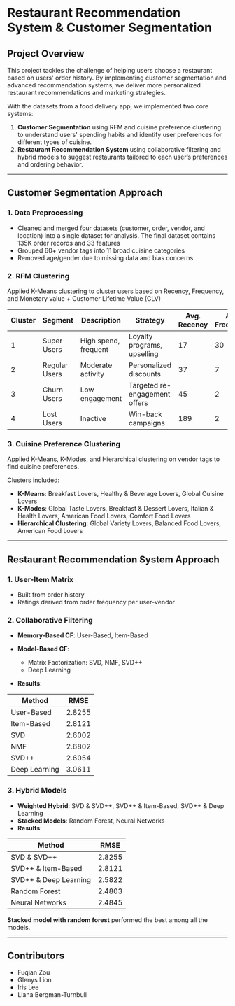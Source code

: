 
# Restaurant Recommendation System & Customer Segmentation

## Project Overview
This project tackles the challenge of helping users choose a restaurant based on users' order history. By implementing customer segmentation and advanced recommendation systems, we deliver more personalized restaurant recommendations and marketing strategies.

With the datasets from a food delivery app, we implemented two core systems:

1. **Customer Segmentation** using RFM and cuisine preference clustering to understand users' spending habits and identify user preferences for different types of cuisine.
2. **Restaurant Recommendation System** using collaborative filtering and hybrid models to suggest restaurants tailored to each user’s preferences and ordering behavior.

---

## Customer Segmentation Approach

### 1. Data Preprocessing
- Cleaned and merged four datasets (customer, order, vendor, and location) into a single dataset for analysis. The final dataset contains 135K order records and 33 features
- Grouped 60+ vendor tags into 11 broad cuisine categories
- Removed age/gender due to missing data and bias concerns

### 2. RFM Clustering
Applied K-Means clustering to cluster users based on Recency, Frequency, and Monetary value + Customer Lifetime Value (CLV)

| Cluster | Segment        | Description          | Strategy                         | Avg. Recency | Avg. Frequency | Avg. Monetary | Avg. CLV | Proportion of Users |
|---------|----------------|----------------------|----------------------------------|----------------------|--------------------------|----------------|--------------------|--------------------------|
| 1       | Super Users    | High spend, frequent | Loyalty programs, upselling      | 17                   | 30                       | $493.57        | $70.76             | 6%                       |
| 2       | Regular Users  | Moderate activity    | Personalized discounts           | 37                   | 7                        | $114.70        | $31.21             | 34%                      |
| 3       | Churn Users    | Low engagement       | Targeted re-engagement offers    | 45                   | 2                        | $17.85         | $19.55             | 38%                      |
| 4       | Lost Users     | Inactive             | Win-back campaigns               | 189                  | 2                        | $26.71         | $12.56             | 22%                      |

### 3. Cuisine Preference Clustering
Applied K-Means, K-Modes, and Hierarchical clustering on vendor tags to find cuisine preferences.

Clusters included:
- **K-Means**: Breakfast Lovers, Healthy & Beverage Lovers, Global Cuisine Lovers
- **K-Modes**: Global Taste Lovers, Breakfast & Dessert Lovers, Italian & Health Lovers, American Food Lovers, Comfort Food Lovers
- **Hierarchical Clustering**: Global Variety Lovers, Balanced Food Lovers, American Food Lovers

---

## Restaurant Recommendation System Approach

### 1. User-Item Matrix
- Built from order history
- Ratings derived from order frequency per user-vendor

### 2. Collaborative Filtering
- **Memory-Based CF**: User-Based, Item-Based
- **Model-Based CF**:
  - Matrix Factorization: SVD, NMF, SVD++
  - Deep Learning
  
- **Results**:

| Method         | RMSE    |
|----------------|---------|
| User-Based     | 2.8255  |
| Item-Based     | 2.8121  |
| SVD            | 2.6002  |
| NMF            | 2.6802  |
| SVD++          | 2.6054  |
| Deep Learning  | 3.0611  |

### 3. Hybrid Models
- **Weighted Hybrid**: SVD & SVD++, SVD++ & Item-Based, SVD++ & Deep Learning
- **Stacked Models**: Random Forest, Neural Networks
- **Results**:

| Method                | RMSE    |
|-----------------------|---------|
| SVD & SVD++           | 2.8255  |
| SVD++ & Item-Based    | 2.8121  |
| SVD++ & Deep Learning | 2.5822  |
| Random Forest         | 2.4803  |
| Neural Networks       | 2.4845  |

**Stacked model with random forest** performed the best among all the models.

---

## Contributors
- Fuqian Zou
- Glenys Lion
- Iris Lee
- Liana Bergman-Turnbull
